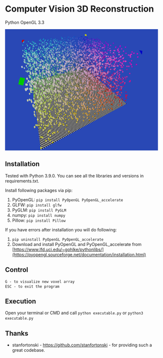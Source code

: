# Computer Vision 3D Reconstruction
Python OpenGL 3.3

<img src="ss/ss.png" data-canonical-src="ss/ss.png" width="600" height="400" alt="Computer Vision 3D Reconstruction" />

## Installation
Tested with Python 3.9.0. You can see all the libraries and versions in requirements.txt.

Install following packages via pip:
1. PyOpenGL: `pip install PyOpenGL PyOpenGL_accelerate`
2. GLFW: `pip install glfw`
3. PyGLM: `pip install PyGLM`
4. numpy: `pip install numpy`
5. Pillow: `pip install Pillow`

If you have errors after installation you will do following:
1. `pip uninstall PyOpenGL PyOpenGL_accelerate`
2. Download and install PyOpenGL and PyOpenGL_accelerate from [https://www.lfd.uci.edu/~gohlke/pythonlibs/](https://pyopengl.sourceforge.net/documentation/installation.html)

## Control
```
G - to visualize new voxel array
ESC - to exit the program
```

## Execution
Open your terminal or CMD and call `python executable.py` or `python3 executable.py`

## Thanks
- stanfortonski - https://github.com/stanfortonski - for providing such a great codebase.
